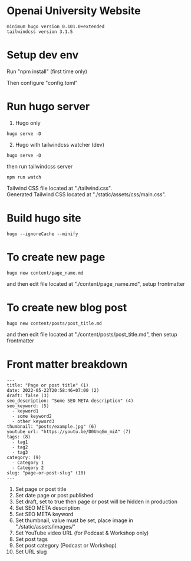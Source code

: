 # Openai University Website

```
minimum hugo version 0.101.0+extended
tailwindcss version 3.1.5
```

# Setup dev env

Run "npm install" (first time only)

Then configure "config.toml"

# Run hugo server

1. Hugo only

```
hugo serve -D
```

2. Hugo with tailwindcss watcher (dev)

```
hugo serve -D
```

then run tailwindcss server

```
npm run watch
```

Tailwind CSS file located at "./tailwind.css".  
Generated Tailwind CSS located at "./static/assets/css/main.css".

# Build hugo site

```
hugo --ignoreCache --minify
```

# To create new page

```
hugo new content/page_name.md
```

and then edit file located at "./content/page_name.md", setup frontmatter

# To create new blog post

```
hugo new content/posts/post_title.md
```

and then edit file located at "./content/posts/post_title.md", then setup
frontmatter

# Front matter breakdown

```
---
title: "Page or post title" (1)
date: 2022-05-22T20:58:46+07:00 (2)
draft: false (3)
seo_description: "Some SEO META description" (4)
seo_keyword: (5)
  - keyword1
  - some keyword2
  - other keyword3
thumbnail: "posts/example.jpg" (6)
youtube_url: "https://youtu.be/D0UnqGm_miA" (7)
tags: (8)
  - tag1
  - tag2
  - tag3
category: (9)
  - Category 1
  - Category 2
slug: "page-or-post-slug" (10)
---
```

1. Set page or post title
2. Set date page or post published
3. Set draft, set to true then page or post will be hidden in production
4. Set SEO META description
5. Set SEO META keyword
6. Set thumbnail, value must be set, place image in "./static/assets/images/"
7. Set YouTube video URL (for Podcast & Workshop only)
8. Set post tags
9. Set post category (Podcast or Workshop)
4. Set URL slug
